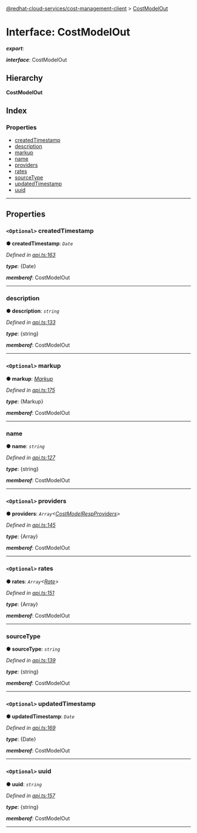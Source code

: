 [@redhat-cloud-services/cost-management-client](../README.md) > [CostModelOut](../interfaces/costmodelout.md)

# Interface: CostModelOut

*__export__*: 

*__interface__*: CostModelOut

## Hierarchy

**CostModelOut**

## Index

### Properties

* [createdTimestamp](costmodelout.md#createdtimestamp)
* [description](costmodelout.md#description)
* [markup](costmodelout.md#markup)
* [name](costmodelout.md#name)
* [providers](costmodelout.md#providers)
* [rates](costmodelout.md#rates)
* [sourceType](costmodelout.md#sourcetype)
* [updatedTimestamp](costmodelout.md#updatedtimestamp)
* [uuid](costmodelout.md#uuid)

---

## Properties

<a id="createdtimestamp"></a>

### `<Optional>` createdTimestamp

**● createdTimestamp**: *`Date`*

*Defined in [api.ts:163](https://github.com/RedHatInsights/javascript-clients/blob/master/packages/cost-management/api.ts#L163)*

*__type__*: {Date}

*__memberof__*: CostModelOut

___
<a id="description"></a>

###  description

**● description**: *`string`*

*Defined in [api.ts:133](https://github.com/RedHatInsights/javascript-clients/blob/master/packages/cost-management/api.ts#L133)*

*__type__*: {string}

*__memberof__*: CostModelOut

___
<a id="markup"></a>

### `<Optional>` markup

**● markup**: *[Markup](../modules/markup.md)*

*Defined in [api.ts:175](https://github.com/RedHatInsights/javascript-clients/blob/master/packages/cost-management/api.ts#L175)*

*__type__*: {Markup}

*__memberof__*: CostModelOut

___
<a id="name"></a>

###  name

**● name**: *`string`*

*Defined in [api.ts:127](https://github.com/RedHatInsights/javascript-clients/blob/master/packages/cost-management/api.ts#L127)*

*__type__*: {string}

*__memberof__*: CostModelOut

___
<a id="providers"></a>

### `<Optional>` providers

**● providers**: *`Array`<[CostModelRespProviders](costmodelrespproviders.md)>*

*Defined in [api.ts:145](https://github.com/RedHatInsights/javascript-clients/blob/master/packages/cost-management/api.ts#L145)*

*__type__*: {Array}

*__memberof__*: CostModelOut

___
<a id="rates"></a>

### `<Optional>` rates

**● rates**: *`Array`<[Rate](rate.md)>*

*Defined in [api.ts:151](https://github.com/RedHatInsights/javascript-clients/blob/master/packages/cost-management/api.ts#L151)*

*__type__*: {Array}

*__memberof__*: CostModelOut

___
<a id="sourcetype"></a>

###  sourceType

**● sourceType**: *`string`*

*Defined in [api.ts:139](https://github.com/RedHatInsights/javascript-clients/blob/master/packages/cost-management/api.ts#L139)*

*__type__*: {string}

*__memberof__*: CostModelOut

___
<a id="updatedtimestamp"></a>

### `<Optional>` updatedTimestamp

**● updatedTimestamp**: *`Date`*

*Defined in [api.ts:169](https://github.com/RedHatInsights/javascript-clients/blob/master/packages/cost-management/api.ts#L169)*

*__type__*: {Date}

*__memberof__*: CostModelOut

___
<a id="uuid"></a>

### `<Optional>` uuid

**● uuid**: *`string`*

*Defined in [api.ts:157](https://github.com/RedHatInsights/javascript-clients/blob/master/packages/cost-management/api.ts#L157)*

*__type__*: {string}

*__memberof__*: CostModelOut

___

